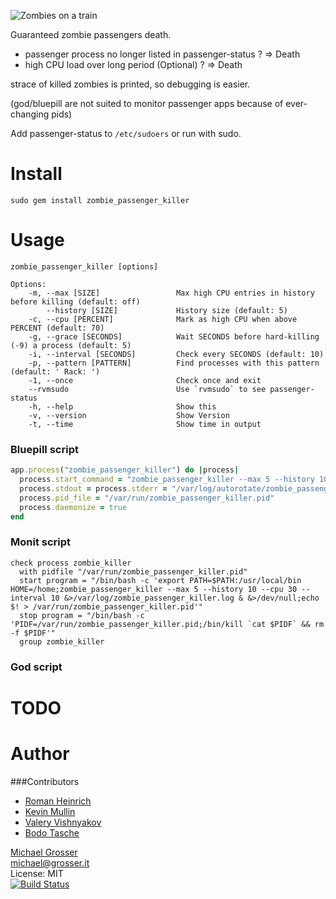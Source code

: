 ![Zombies on a train](http://dl.dropbox.com/u/2670385/Web/zombie.jpeg)

Guaranteed zombie passengers death.

 - passenger process no longer listed in passenger-status ? => Death
 - high CPU load over long period (Optional) ? => Death

strace of killed zombies is printed, so debugging is easier.

(god/bluepill are not suited to monitor passenger apps because of ever-changing pids)

Add passenger-status to `/etc/sudoers` or run with sudo.

Install
=======

```
sudo gem install zombie_passenger_killer
```

Usage
=====

    zombie_passenger_killer [options]

    Options:
        -m, --max [SIZE]                 Max high CPU entries in history before killing (default: off)
            --history [SIZE]             History size (default: 5)
        -c, --cpu [PERCENT]              Mark as high CPU when above PERCENT (default: 70)
        -g, --grace [SECONDS]            Wait SECONDS before hard-killing (-9) a process (default: 5)
        -i, --interval [SECONDS]         Check every SECONDS (default: 10)
        -p, --pattern [PATTERN]          Find processes with this pattern (default: ' Rack: ')
        -1, --once                       Check once and exit
        --rvmsudo                        Use `rvmsudo` to see passenger-status
        -h, --help                       Show this
        -v, --version                    Show Version
        -t, --time                       Show time in output


### Bluepill script

```Ruby
app.process("zombie_passenger_killer") do |process|
  process.start_command = "zombie_passenger_killer --max 5 --history 10 --cpu 30 --interval 10"
  process.stdout = process.stderr = "/var/log/autorotate/zombie_passenger_killer.log"
  process.pid_file = "/var/run/zombie_passenger_killer.pid"
  process.daemonize = true
end
```

### Monit script

    check process zombie_killer
      with pidfile "/var/run/zombie_passenger_killer.pid"
      start program = "/bin/bash -c 'export PATH=$PATH:/usr/local/bin HOME=/home;zombie_passenger_killer --max 5 --history 10 --cpu 30 --interval 10 &>/var/log/zombie_passenger_killer.log & &>/dev/null;echo $! > /var/run/zombie_passenger_killer.pid'"
      stop program = "/bin/bash -c 'PIDF=/var/run/zombie_passenger_killer.pid;/bin/kill `cat $PIDF` && rm -f $PIDF'"
      group zombie_killer

### God script

# TODO

Author
======

###Contributors
 - [Roman Heinrich](https://github.com/mindreframer)
 - [Kevin Mullin](https://github.com/kmullin)
 - [Valery Vishnyakov](https://github.com/balepc)
 - [Bodo Tasche](https://github.com/bitboxer)

[Michael Grosser](http://grosser.it)<br/>
michael@grosser.it<br/>
License: MIT<br/>
[![Build Status](https://travis-ci.org/grosser/zombie_passenger_killer.png)](https://travis-ci.org/grosser/zombie_passenger_killer)

